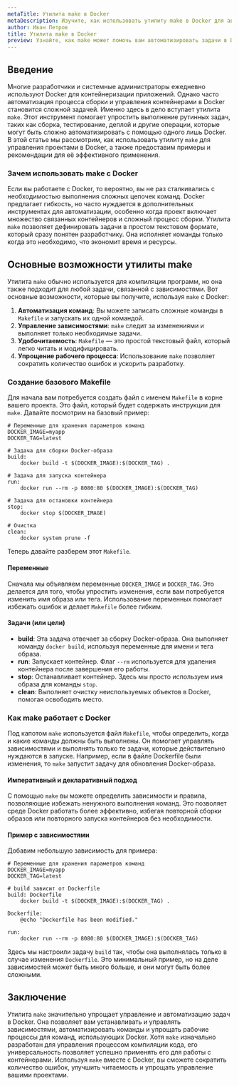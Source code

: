 ```yaml
---
metaTitle: Утилита make в Docker
metaDescription: Изучите, как использовать утилиту make в Docker для автоматизации задач и управления проектами на реальных примерах и рекомендациях
author: Иван Петров
title: Утилита make в Docker
preview: Узнайте, как make может помочь вам автоматизировать задачи в Docker. Примеры и советы по интеграции make в рабочий процесс помогут вам быстрее освоить эту утилиту
---
```


## Введение

Многие разработчики и системные администраторы ежедневно используют Docker для контейнеризации приложений. Однако часто автоматизация процесса сборки и управления контейнерами в Docker становится сложной задачей. Именно здесь в дело вступает утилита `make`. Этот инструмент помогает упростить выполнение рутинных задач, таких как сборка, тестирование, деплой и другие операции, которые могут быть сложно автоматизировать с помощью одного лишь Docker. В этой статье мы рассмотрим, как использовать утилиту `make` для управления проектами в Docker, а также предоставим примеры и рекомендации для её эффективного применения.

### Зачем использовать make с Docker

Если вы работаете с Docker, то вероятно, вы не раз сталкивались с необходимостью выполнения сложных цепочек команд. Docker предлагает гибкость, но часто нуждается в дополнительных инструментах для автоматизации, особенно когда проект включает множество связанных контейнеров и сложный процесс сборки. Утилита `make` позволяет дефинировать задачи в простом текстовом формате, который сразу понятен разработчику. Она исполняет команды только когда это необходимо, что экономит время и ресурсы.

## Основные возможности утилиты make

Утилита `make` обычно используется для компиляции программ, но она также подходит для любой задачи, связанной с зависимостями. Вот основные возможности, которые вы получите, используя `make` с Docker:

1. **Автоматизация команд**: Вы можете записать сложные команды в `Makefile` и запускать их одной командой.
2. **Управление зависимостями**: `make` следит за изменениями и выполняет только необходимые задачи.
3. **Удобочитаемость**: `Makefile` — это простой текстовый файл, который легко читать и модифицировать.
4. **Упрощение рабочего процесса**: Использование `make` позволяет сократить количество ошибок и ускорить разработку.

### Создание базового Makefile

Для начала вам потребуется создать файл с именем `Makefile` в корне вашего проекта. Это файл, который будет содержать инструкции для `make`. Давайте посмотрим на базовый пример:

```make
# Переменные для хранения параметров команд
DOCKER_IMAGE=myapp
DOCKER_TAG=latest

# Задача для сборки Docker-образа
build:
	docker build -t $(DOCKER_IMAGE):$(DOCKER_TAG) .

# Задача для запуска контейнера
run:
	docker run --rm -p 8080:80 $(DOCKER_IMAGE):$(DOCKER_TAG)

# Задача для остановки контейнера
stop:
	docker stop $(DOCKER_IMAGE)

# Очистка
clean:
	docker system prune -f
```

Теперь давайте разберем этот `Makefile`. 

#### Переменные

Сначала мы объявляем переменные `DOCKER_IMAGE` и `DOCKER_TAG`. Это делается для того, чтобы упростить изменения, если вам потребуется изменить имя образа или тега. Использование переменных помогает избежать ошибок и делает `Makefile` более гибким.

#### Задачи (или цели)

- **build**: Эта задача отвечает за сборку Docker-образа. Она выполняет команду `docker build`, используя переменные для имени и тега образа.
- **run**: Запускает контейнер. Флаг `--rm` используется для удаления контейнера после завершения его работы.
- **stop**: Останавливает контейнер. Здесь мы просто используем имя образа для команды `stop`.
- **clean**: Выполняет очистку неиспользуемых объектов в Docker, помогая освободить место.

### Как make работает с Docker

Под капотом `make` используется файл `Makefile`, чтобы определить, когда и какие команды должны быть выполнены. Он помогает управлять зависимостями и выполнять только те задачи, которые действительно нуждаются в запуске. Например, если в файле Dockerfile были изменения, то `make` запустит задачу для обновления Docker-образа.

#### Императивный и декларативный подход

С помощью `make` вы можете определить зависимости и правила, позволяющие избежать ненужного выполнения команд. Это позволяет среде Docker работать более эффективно, избегая повторной сборки образов или повторного запуска контейнеров без необходимости.

#### Пример с зависимостями

Добавим небольшую зависимость для примера:

```make
# Переменные для хранения параметров команд
DOCKER_IMAGE=myapp
DOCKER_TAG=latest

# build зависит от Dockerfile
build: Dockerfile
	docker build -t $(DOCKER_IMAGE):$(DOCKER_TAG) .

Dockerfile:
	@echo "Dockerfile has been modified."

run:
	docker run --rm -p 8080:80 $(DOCKER_IMAGE):$(DOCKER_TAG)
```

Здесь мы настроили задачу `build` так, чтобы она выполнялась только в случае изменения `Dockerfile`. Это минимальный пример, но на деле зависимостей может быть много больше, и они могут быть более сложными.

## Заключение

Утилита `make` значительно упрощает управление и автоматизацию задач в Docker. Она позволяет вам устанавливать и управлять зависимостями, автоматизировать команды и упрощать рабочие процессы для команд, использующих Docker. Хотя `make` изначально разработан для управления процессом компиляции кода, его универсальность позволяет успешно применять его для работы с контейнерами. Используя `make` вместе с Docker, вы сможете сократить количество ошибок, улучшить читаемость и упрощать управление вашими проектами.